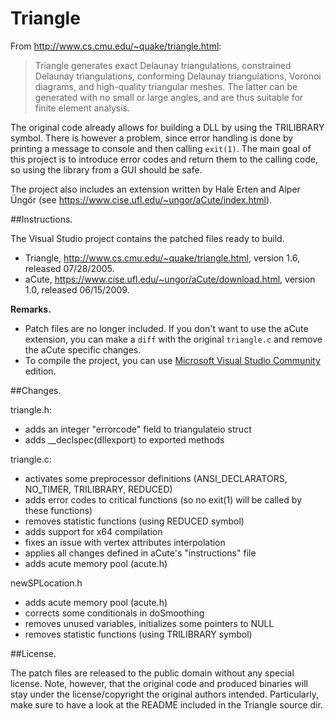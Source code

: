 Triangle
========

From http://www.cs.cmu.edu/~quake/triangle.html:
> Triangle generates exact Delaunay triangulations, constrained Delaunay triangulations, conforming Delaunay triangulations, Voronoi diagrams, and high-quality triangular meshes. The latter can be generated with no small or large angles, and are thus suitable for finite element analysis.

The original code already allows for building a DLL by using the TRILIBRARY symbol. There is however a problem, since error handling is done by printing a message to console and then calling ```exit(1)```. The main goal of this project is to introduce error codes and return them to the calling code, so using the library from a GUI should be safe.

The project also includes an extension written by Hale Erten and Alper Üngör (see https://www.cise.ufl.edu/~ungor/aCute/index.html).

##Instructions.

The Visual Studio project contains the patched files ready to build.

- Triangle, http://www.cs.cmu.edu/~quake/triangle.html, version 1.6, released 07/28/2005.
- aCute, https://www.cise.ufl.edu/~ungor/aCute/download.html, version 1.0, released 06/15/2009.


**Remarks.**
 - Patch files are no longer included. If you don't want to use the aCute extension, you can make a ```diff``` with the original ```triangle.c``` and remove the aCute specific changes.
 - To compile the project, you can use [Microsoft Visual Studio Community](https://www.visualstudio.com/en-us/products/visual-studio-community-vs.aspx) edition.

##Changes.

triangle.h:
 - adds an integer "errorcode" field to triangulateio struct
 - adds __declspec(dllexport) to exported methods
 
triangle.c:
 - activates some preprocessor definitions (ANSI_DECLARATORS, NO_TIMER, TRILIBRARY, REDUCED)
 - adds error codes to critical functions (so no exit(1) will be called by these functions)
 - removes statistic functions (using REDUCED symbol)
 - adds support for x64 compilation
 - fixes an issue with vertex attributes interpolation
 - applies all changes defined in aCute's "instructions" file
 - adds acute memory pool (acute.h)
 
newSPLocation.h
 - adds acute memory pool (acute.h)
 - corrects some conditionals in doSmoothing
 - removes unused variables, initializes some pointers to NULL
 - removes statistic functions (using TRILIBRARY symbol)

##License.

The patch files are released to the public domain without any special license. Note, however, that the original code and produced binaries will stay under the license/copyright the original authors intended. Particularly, make sure to have a look at the README included in the Triangle source dir.
